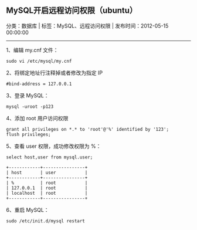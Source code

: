 ## MySQL开启远程访问权限（ubuntu）

分类：数据库 | 标签：MySQL、远程访问权限 | 发布时间：2012-05-15 00:00:00

___

1、编辑 my.cnf 文件：
```
sudo vi /etc/mysql/my.cnf
```

2、将绑定地址行注释掉或者修改为指定 IP
```
#bind-address = 127.0.0.1
```

3、登录 MySQL：
```
mysql -uroot -p123
```

4、添加 root 用户访问权限
```
grant all privileges on *.* to 'root'@'%' identified by '123';
flush privileges;
```

5、查看 user 权限，成功修改权限为 %：
```
select host,user from mysql.user;

+------------+----------------+
| host       | user           |
+------------+----------------+
| %          | root           |
| 127.0.0.1  | root           |
| localhost  | root           |
+------------+----------------+
```

6、重启 MySQL：
```
sudo /etc/init.d/mysql restart
```